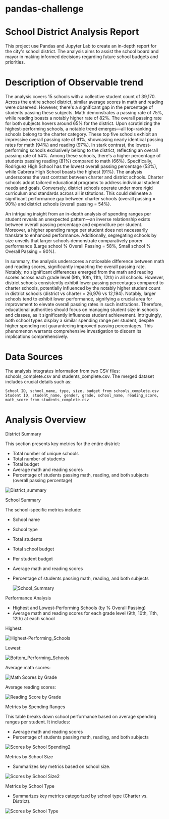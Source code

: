 # pandas-challenge

# School District Analysis Report

This project use Pandas and Jupyter Lab to create an in-depth report for the city's school district. The analysis aims to assist the school board and mayor in making informed decisions regarding future school budgets and priorities.

# Description of Observable trend

The analysis covers 15 schools with a collective student count of 39,170. Across the entire school district, similar average scores in math and reading were observed. However, there's a significant gap in the percentage of students passing these subjects. Math demonstrates a passing rate of 75%, while reading boasts a notably higher rate of 82%. The overall passing rate for both subjects hovers around 65% for the district. Upon scrutinizing the highest-performing schools, a notable trend emerges—all top-ranking schools belong to the charter category. These top five schools exhibit an impressive overall passing rate of 91%, showcasing nearly identical passing rates for math (94%) and reading (97%). In stark contrast, the lowest-performing schools exclusively belong to the district, reflecting an overall passing rate of 54%. Among these schools, there's a higher percentage of students passing reading (81%) compared to math (66%). Specifically, Rodriguez High School has the lowest overall passing percentage (53%), while Cabrera High School boasts the highest (91%). The analysis underscores the vast contrast between charter and district schools. Charter schools adopt tailored educational programs to address individual student needs and goals. Conversely, district schools operate under more rigid curriculum and standards across all institutions. This could delineate a significant performance gap between charter schools (overall passing = 90%) and district schools (overall passing = 54%).

An intriguing insight from an in-depth analysis of spending ranges per student reveals an unexpected pattern—an inverse relationship exists between overall passing percentage and expenditure per student. Moreover, a higher spending range per student does not necessarily translate to enhanced performance. Additionally, segregating schools by size unveils that larger schools demonstrate comparatively poorer performance (Large school % Overall Passing = 58%, Small school % Overall Passing = 90%).

In summary, the analysis underscores a noticeable difference between math and reading scores, significantly impacting the overall passing rate. Notably, no significant differences emerged from the math and reading scores across each grade level (9th, 10th, 11th, 12th) in all schools. However, district schools consistently exhibit lower passing percentages compared to charter schools, potentially influenced by the notably higher student count in district schools (district vs charter = 26,976 vs 12,194). Notably, larger schools tend to exhibit lower performance, signifying a crucial area for improvement to elevate overall passing rates in such institutions. Therefore, educational authorities should focus on managing student size in schools and classes, as it significantly influences student achievement. Intriguingly, both school types display a similar spending range per student, despite higher spending not guaranteeing improved passing percentages. This phenomenon warrants comprehensive investigation to discern its implications comprehensively.




# Data Sources

The analysis integrates information from two CSV files: schools_complete.csv and students_complete.csv. The merged dataset includes crucial details such as:

    School ID, school_name, type, size, budget from schools_complete.csv
    Student ID, student_name, gender, grade, school_name, reading_score, math_score from students_complete.csv

# Analysis Overview

District Summary

This section presents key metrics for the entire district:

- Total number of unique schools
- Total number of students
- Total budget
- Average math and reading scores
- Percentage of students passing math, reading, and both subjects (overall passing percentage)

![District_summary](https://github.com/MarcoN16/pandas-challenge/assets/150491559/a6075193-19c0-473b-a82c-c5017c511486)

School Summary

The school-specific metrics include:

- School name
- School type
- Total students
- Total school budget
- Per student budget
- Average math and reading scores
- Percentage of students passing math, reading, and both subjects

  ![School_Summary](https://github.com/MarcoN16/pandas-challenge/assets/150491559/8beec4d0-60bc-41d4-8822-ded079002c16)


Performance Analysis

- Highest and Lowest-Performing Schools (by % Overall Passing)
- Average math and reading scores for each grade level (9th, 10th, 11th, 12th) at each school
  
Highest:

![Highest-Performing_Schools](https://github.com/MarcoN16/pandas-challenge/assets/150491559/685f0d34-b232-4b0a-b957-2d080c33bbf2)

Lowest:

![Bottom_Performing_Schools](https://github.com/MarcoN16/pandas-challenge/assets/150491559/69ae7321-8069-4f11-8bf0-f05c69b67e5b)

Average math scores:

![Math Scores by Grade](https://github.com/MarcoN16/pandas-challenge/assets/150491559/bf2f9e3e-fabc-411c-9b5e-bcb5807b1618)

Average reading scores:

![Reading Score by Grade](https://github.com/MarcoN16/pandas-challenge/assets/150491559/21ca3049-520b-4a04-8875-1660517c9cdb)


Metrics by Spending Ranges

This table breaks down school performance based on average spending ranges per student. It includes:

- Average math and reading scores
- Percentage of students passing math, reading, and both subjects

![Scores by School Spending2](https://github.com/MarcoN16/pandas-challenge/assets/150491559/0e28b766-96c7-4b95-a4bd-aa155eee251a)


Metrics by School Size

- Summarizes key metrics based on school size.

![Scores by School Size2](https://github.com/MarcoN16/pandas-challenge/assets/150491559/bf8b9fbf-0e6b-49bb-a49c-8342544e4ec6)


Metrics by School Type

- Summarizes key metrics categorized by school type (Charter vs. District).

![Scores by School Type](https://github.com/MarcoN16/pandas-challenge/assets/150491559/06a305e1-a26d-41fd-ba7f-458be7397772)
